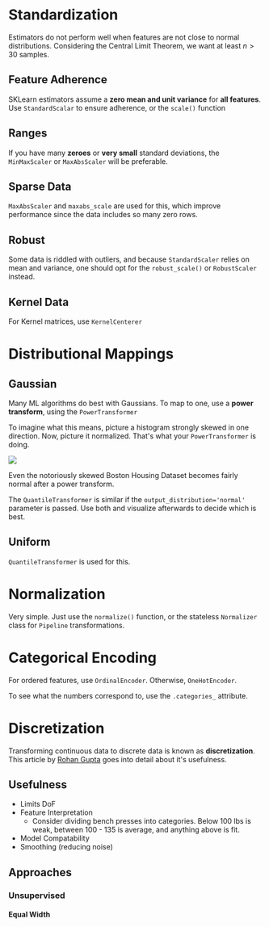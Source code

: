 # Standardization  

Estimators do not perform well when features are not close to normal distributions.  Considering the <span class="keyword1">Central Limit Theorem</span>, we want at least $n > 30$ samples.  

## Feature Adherence

SKLearn estimators assume a **zero mean and unit variance** for **all features**.  Use `StandardScalar` to ensure adherence, or the `scale()` function

## Ranges

If you have many **zeroes** or **very small** standard deviations, the `MinMaxScaler` or `MaxAbsScaler` will be preferable.

## Sparse Data 

`MaxAbsScaler` and `maxabs_scale` are used for this, which improve performance since the data includes so many zero rows.

## Robust 

Some data is riddled with outliers, and because `StandardScaler` relies on mean and variance, one should opt for the `robust_scale()` or `RobustScaler` instead.

## Kernel Data 

For Kernel matrices, use `KernelCenterer` 

# Distributional Mappings

## Gaussian

Many ML algorithms do best with Gaussians.  To map to one, use a **power transform**, using the `PowerTransformer`

To imagine what this means, picture a histogram strongly skewed in one direction.  Now, picture it normalized.  That's what your `PowerTransformer` is doing.  

![](https://miro.medium.com/max/2144/1*yjgyRtY3sPpjpmp6t2U9Xg.png)

Even the notoriously skewed Boston Housing Dataset becomes fairly normal after a power transform. 

The `QuantileTransformer` is similar if the `output_distribution='normal'` parameter is passed.  Use both and visualize afterwards to decide which is best. 

## Uniform

`QuantileTransformer` is used for this.

# Normalization

Very simple.  Just use the `normalize()` function, or the stateless `Normalizer` class for `Pipeline` transformations.

# Categorical Encoding

For ordered features, use `OrdinalEncoder`.  Otherwise, `OneHotEncoder`.  

To see what the numbers correspond to, use the `.categories_` attribute.

# Discretization

Transforming continuous data to discrete data is known as **discretization**.  This article by [Rohan Gupta](https://towardsdatascience.com/an-introduction-to-discretization-in-data-science-55ef8c9775a2) goes into detail about it's usefulness.

## Usefulness

* Limits DoF 
* Feature Interpretation
    * Consider dividing bench presses into categories.  Below 100 lbs is weak, between 100 - 135 is average, and anything above is fit. 
* Model Compatability
* Smoothing (reducing noise)

## Approaches

### Unsupervised

#### Equal Width

